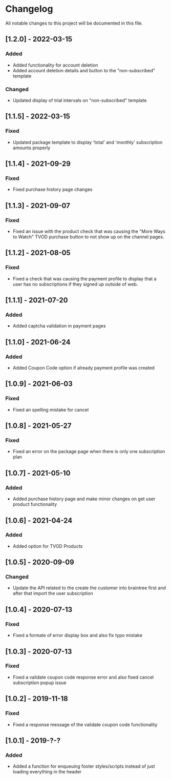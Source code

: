 # Changelog
All notable changes to this project will be documented in this file.

## [1.2.0] - 2022-03-15

### Added
- Added functionality for account deletion
- Added account deletion details and button to the "non-subscribed" template

### Changed
- Updated display of trial intervals on "non-subscribed" template

## [1.1.5] - 2022-03-15

### Fixed
- Updated package template to display 'total' and 'monthly' subscription amounts properly

## [1.1.4] - 2021-09-29

### Fixed
- Fixed purchase history page changes

## [1.1.3] - 2021-09-07

### Fixed
- Fixed an issue with the product check that was causing the "More Ways to Watch" TVOD purchase button to not show up on the channel pages.

## [1.1.2] - 2021-08-05

### Fixed
- Fixed a check that was causing the payment profile to display that a user has no subscriptions if they signed up outside of web.

## [1.1.1] - 2021-07-20

### Added
- Added captcha validation in payment pages

## [1.1.0] - 2021-06-24

### Added
- Added Coupon Code option if already payment profile was created

## [1.0.9] - 2021-06-03

### Fixed
- Fixed an spelling mistake for cancel

## [1.0.8] - 2021-05-27

### Fixed
- Fixed an error on the package page when there is only one subscription plan

## [1.0.7] - 2021-05-10

### Added
- Added purchase history page and make minor changes on get user product functionality

## [1.0.6] - 2021-04-24

### Added
- Added option for TVOD Products

## [1.0.5] - 2020-09-09

### Changed
- Update the API related to the create the customer into braintree first and after that import the user subscription

## [1.0.4] - 2020-07-13

### Fixed
- Fixed a formate of error display box and also fix typo mistake

## [1.0.3] - 2020-07-13

### Fixed
- Fixed a validate coupon code response error and also fixed cancel subscription popup issue

## [1.0.2] - 2019-11-18

### Fixed
- Fixed a response message of the validate coupon code functionality

## [1.0.1] - 2019-?-?

### Added
- Added a function for enqueuing footer styles/scripts instead of just loading everything in the header


